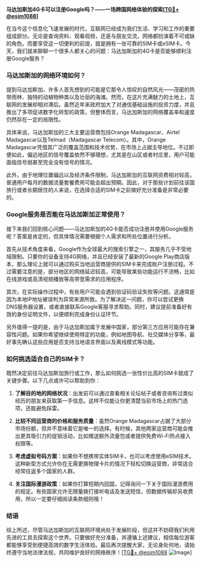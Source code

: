 **马达加斯加4G卡可以注册Google吗？——一场跨国网络体验的探索[[TG💪+ @esim1088](https://t.me/s/esim1088)]**

在当今这个信息化飞速发展的时代，互联网已经成为我们生活、学习和工作的重要组成部分。无论是查询资料、观看视频，还是与朋友交流，网络都扮演着不可或缺的角色。而要享受这一切便利的前提，就是拥有一张可靠的SIM卡或eSIM卡。今天，我们就来聊聊一个很多人都关心的问题：马达加斯加的4G卡是否能够顺利注册Google服务？

### 马达加斯加的网络环境如何？

提到马达加斯加，许多人首先想到的可能是它那令人惊叹的自然风光——茂密的热带雨林、独特的动植物种类以及壮丽的海滩。然而，在这片充满魅力的土地上，互联网的发展却相对滞后。虽然近年来政府加大了对通信基础设施的投资力度，并且推出了多项促进数字化转型的政策，但整体而言，马达加斯加的网络覆盖率和速度仍然存在一定的局限性。

具体来说，马达加斯加的三大主要运营商包括Orange Madagascar、Airtel Madagascar以及Telmad（Madagascar Telecom）。其中，Orange Madagascar凭借其广泛的覆盖范围和技术优势，在市场上占据主导地位。不过即便如此，偏远地区的信号覆盖依然不够理想，尤其是在山区或者村庄里，用户可能面临信号弱甚至完全没有信号的情况。

此外，由于地理位置偏远以及经济条件限制，马达加斯加的互联网资费相对较高，普通用户每月的数据流量套餐费用可能会超出预期。因此，对于那些计划前往该国旅行或者长期居住的人来说，在选择合适的SIM卡之前做好充分准备是非常必要的。

### Google服务是否能在马达加斯加正常使用？

接下来我们回到核心问题——马达加斯加的4G卡能否成功注册并使用Google服务呢？答案是肯定的，但具体情况需要根据个人需求和所处位置进行分析。

首先从技术角度来看，Google作为全球最大的搜索引擎之一，其服务几乎不受地域限制。只要你的设备支持4G网络，并且已经安装了最新的Google Play商店版本，那么理论上就可以通过购买当地运营商提供的SIM卡来完成账户注册过程。不过需要注意的是，部分地区的网络延迟较高，可能导致某些功能运行不流畅，比如在线游戏或高清视频播放等高带宽需求的应用程序。

其次，在实际操作过程中，有些用户可能会遇到验证码验证失败等问题。这通常是因为本地IP地址被误判为异常来源所致。为了解决这一问题，你可以尝试更换DNS服务器设置，或者直接联系Google客服寻求帮助。同时，建议提前准备好有效的身份证明文件，以便顺利完成身份认证环节。

另外值得一提的是，由于马达加斯加属于发展中国家，部分第三方应用可能存在兼容性问题。如果你希望继续使用特定的功能，例如地图导航、社交媒体分享等，最好事先确认这些应用是否支持当地语言界面以及离线模式等功能。

### 如何挑选适合自己的SIM卡？

既然决定前往马达加斯加旅行或工作，那么如何挑选一张性价比高的SIM卡就成了关键步骤。以下几点或许可以帮助到你：

1. **了解目的地的网络状况**：出发前可以通过查看相关论坛帖子或者咨询有过类似经历的朋友来获取第一手信息。这样不仅能让你更清楚当前市场上的热门选项，还能避免踩雷。
   
2. **比较不同运营商的价格和服务质量**：虽然Orange Madagascar占据了大部分市场份额，但并不意味着它是唯一的选择。有时候，其他两家运营商可能会推出更具吸引力的促销活动，比如赠送额外流量包或者提供免费Wi-Fi热点接入权限等。

3. **考虑虚拟号码方案**：如果你不想携带实体SIM卡，也可以考虑使用eSIM技术。这种新型方式允许你在无需更换物理卡片的情况下轻松切换运营商，非常适合经常往返多个国家的人群。

4. **关注国际漫游政策**：如果你打算短期内回国，记得询问一下关于国际漫游费用的规定。有些国家允许无限量拨打接听电话及发送短信，但数据传输却另收费用，所以一定要仔细阅读条款细则哦！

### 结语

综上所述，尽管马达加斯加的互联网环境尚处于发展阶段，但这并不妨碍我们利用先进的工具去探索这个世界。只要做好充分准备，并遵循上述建议，相信每位游客都能够享受到便捷高效的数字生活体验。最后再次提醒大家，无论身处何地，请始终遵守当地法律法规，共同维护良好的网络秩序！[[TG💪+ @esim1088](https://t.me/s/esim1088) ![Image](https://i.postimg.cc/4NQfJmqS/Snipaste-2025-05-13-00-14-12.png)]
